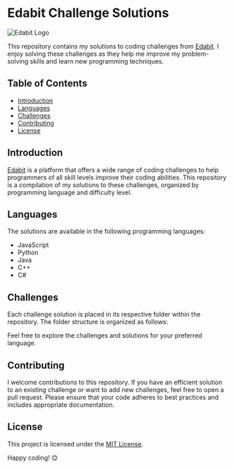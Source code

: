 # Edabit Challenge Solutions

![Edabit Logo](https://www.example.com/edabit-logo.png)

This repository contains my solutions to coding challenges from [Edabit](https://edabit.com/). I enjoy solving these challenges as they help me improve my problem-solving skills and learn new programming techniques.

## Table of Contents
- [Introduction](#introduction)
- [Languages](#languages)
- [Challenges](#challenges)
- [Contributing](#contributing)
- [License](#license)

## Introduction

[Edabit](https://edabit.com/) is a platform that offers a wide range of coding challenges to help programmers of all skill levels improve their coding abilities. This repository is a compilation of my solutions to these challenges, organized by programming language and difficulty level.

## Languages

The solutions are available in the following programming languages:

- JavaScript
- Python
- Java
- C++
- C#

## Challenges

Each challenge solution is placed in its respective folder within the repository. The folder structure is organized as follows:


Feel free to explore the challenges and solutions for your preferred language.

## Contributing

I welcome contributions to this repository. If you have an efficient solution to an existing challenge or want to add new challenges, feel free to open a pull request. Please ensure that your code adheres to best practices and includes appropriate documentation.

## License

This project is licensed under the [MIT License](LICENSE).

Happy coding! 😊
